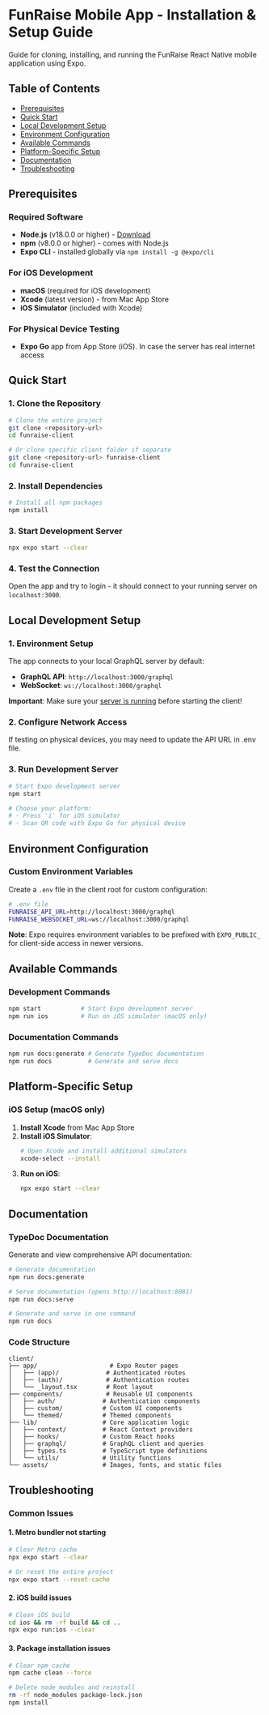 # FunRaise Mobile App - Installation & Setup Guide

Guide for cloning, installing, and running the FunRaise React Native mobile application using Expo.

## Table of Contents

- [Prerequisites](#prerequisites)
- [Quick Start](#quick-start)
- [Local Development Setup](#local-development-setup)
- [Environment Configuration](#environment-configuration)
- [Available Commands](#available-commands)
- [Platform-Specific Setup](#platform-specific-setup)
- [Documentation](#documentation)
- [Troubleshooting](#troubleshooting)

## Prerequisites

### Required Software
- **Node.js** (v18.0.0 or higher) - [Download](https://nodejs.org/)
- **npm** (v8.0.0 or higher) - comes with Node.js
- **Expo CLI** - installed globally via `npm install -g @expo/cli`

### For iOS Development
- **macOS** (required for iOS development)
- **Xcode** (latest version) - from Mac App Store
- **iOS Simulator** (included with Xcode)

### For Physical Device Testing
- **Expo Go** app from App Store (iOS). In case the server has real internet access

## Quick Start

### 1. Clone the Repository
```bash
# Clone the entire project
git clone <repository-url>
cd funraise-client

# Or clone specific client folder if separate
git clone <repository-url> funraise-client
cd funraise-client
```

### 2. Install Dependencies
```bash
# Install all npm packages
npm install
```

### 3. Start Development Server
```bash
npx expo start --clear
```

### 4. Test the Connection
Open the app and try to login - it should connect to your running server on `localhost:3000`.

## Local Development Setup

### 1. Environment Setup
The app connects to your local GraphQL server by default:
- **GraphQL API**: `http://localhost:3000/graphql`
- **WebSocket**: `ws://localhost:3000/graphql`

**Important**: Make sure your [server is running](../server/README.md) before starting the client!

### 2. Configure Network Access
If testing on physical devices, you may need to update the API URL in .env file.

### 3. Run Development Server
```bash
# Start Expo development server
npm start

# Choose your platform:
# - Press 'i' for iOS simulator
# - Scan QR code with Expo Go for physical device
```

## Environment Configuration

### Custom Environment Variables
Create a `.env` file in the client root for custom configuration:

```bash
# .env file
FUNRAISE_API_URL=http://localhost:3000/graphql
FUNRAISE_WEBSOCKET_URL=ws://localhost:3000/graphql
```

**Note**: Expo requires environment variables to be prefixed with `EXPO_PUBLIC_` for client-side access in newer versions.

## Available Commands

### Development Commands
```bash
npm start           # Start Expo development server
npm run ios         # Run on iOS simulator (macOS only)
```

### Documentation Commands
```bash
npm run docs:generate # Generate TypeDoc documentation
npm run docs          # Generate and serve docs
```

## Platform-Specific Setup

### iOS Setup (macOS only)

1. **Install Xcode** from Mac App Store
2. **Install iOS Simulator**:
   ```bash
   # Open Xcode and install additional simulators
   xcode-select --install
   ```
3. **Run on iOS**:
   ```bash
   npx expo start --clear
   ```
## Documentation

### TypeDoc Documentation
Generate and view comprehensive API documentation:

```bash
# Generate documentation
npm run docs:generate

# Serve documentation (opens http://localhost:8081)
npm run docs:serve

# Generate and serve in one command
npm run docs
```

### Code Structure
```
client/
├── app/                    # Expo Router pages
│   ├── (app)/             # Authenticated routes
│   ├── (auth)/            # Authentication routes
│   └── _layout.tsx        # Root layout
├── components/            # Reusable UI components
│   ├── auth/             # Authentication components
│   ├── custom/           # Custom UI components
│   └── themed/           # Themed components
├── lib/                  # Core application logic
│   ├── context/          # React Context providers
│   ├── hooks/            # Custom React hooks
│   ├── graphql/          # GraphQL client and queries
│   ├── types.ts          # TypeScript type definitions
│   └── utils/            # Utility functions
└── assets/               # Images, fonts, and static files
```

## Troubleshooting

### Common Issues

#### 1. Metro bundler not starting
```bash
# Clear Metro cache
npx expo start --clear

# Or reset the entire project
npx expo start --reset-cache
```

#### 2. iOS build issues
```bash
# Clean iOS build
cd ios && rm -rf build && cd ..
npx expo run:ios --clear
```
#### 3. Package installation issues
```bash
# Clear npm cache
npm cache clean --force

# Delete node_modules and reinstall
rm -rf node_modules package-lock.json
npm install
```
